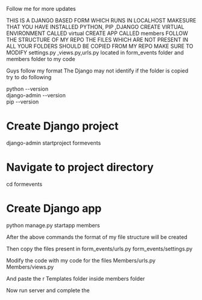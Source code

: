 Follow me for more updates

THIS IS A DJANGO BASED FORM WHICH RUNS IN LOCALHOST
MAKESURE THAT YOU HAVE INSTALLED PYTHON, PIP ,DJANGO
CREATE VIRTUAL ENVIRONMENT CALLED virtual
CREATE APP CALLED members 
FOLLOW THE STRUCTURE OF MY REPO
THE FILES WHICH ARE NOT PRESENT IN ALL YOUR FOLDERS SHOULD BE COPIED FROM MY REPO
MAKE SURE TO MODIFY settings.py ,views.py,urls.py located in form_events folder and members folder to my code 

Guys follow my format 
The Django may not identify if the folder is copied try to do following 

python --version  
django-admin --version  
pip --version

# Create Django project
django-admin startproject formevents

# Navigate to project directory
cd formevents

# Create Django app
python manage.py startapp members


After the above commands the format of my file structure will be created

Then copy the files present in 
form_events/urls.py
form_events/settings.py

Modify the code with my code for the files
Members/urls.py
Members/views.py

And paste the r
Templates folder inside members folder

Now run server and complete the
